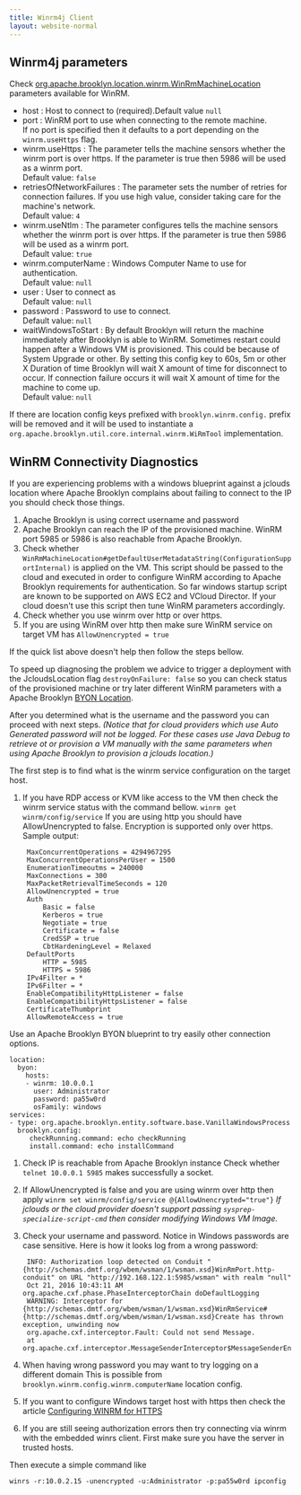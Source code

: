 ```yaml
---
title: Winrm4j Client
layout: website-normal
---
```


## Winrm4j parameters

Check [org.apache.brooklyn.location.winrm.WinRmMachineLocation](https://github.com/apache/brooklyn-server/blob/master/software/winrm/src/main/java/org/apache/brooklyn/location/winrm/WinRmMachineLocation.java#L82-L112)
parameters available for WinRM.

* host <String>: Host to connect to (required).Default value `null`
* port <Integer>: WinRM port to use when connecting to the remote machine.<br>
  If no port is specified then it defaults to a port depending on the `winrm.useHttps` flag.
* winrm.useHttps <Boolean>: The parameter tells the machine sensors whether the winrm port is over https. If the parameter is true then 5986 will be used as a winrm port.<br>
  Default value: `false`
* retriesOfNetworkFailures <Integer>: The parameter sets the number of retries for connection failures. If you use high value, consider taking care for the machine's network.<br>
  Default value: `4`
* winrm.useNtlm <Boolean>: The parameter configures tells the machine sensors whether the winrm port is over https. If the parameter is true then 5986 will be used as a winrm port.<br>
  Default value: `true`
* winrm.computerName <String>: Windows Computer Name to use for authentication.<br>
  Default value: `null`
* user <String>: User to connect as<br>
  Default value: `null`
* password <String>: Password to use to connect.<br>
  Default value: `null`
* waitWindowsToStart <Duration>: By default Brooklyn will return the machine immediately after Brooklyn is able to WinRM. Sometimes restart could happen after a Windows VM is provisioned.
  This could be because of System Upgrade or other.
  By setting this config key to 60s, 5m or other X Duration of time Brooklyn will wait X amount of time for disconnect to occur.
  If connection failure occurs it will wait X amount of time for the machine to come up.<br>
  Default value: `null`

If there are location config keys prefixed with `brooklyn.winrm.config.` prefix will be removed
and it will be used to instantiate a `org.apache.brooklyn.util.core.internal.winrm.WiRmTool` implementation.

## WinRM Connectivity Diagnostics

If you are experiencing problems with a windows blueprint against a jclouds location 
where Apache Brooklyn complains about failing to connect to the IP you should check those things.

1. Apache Brooklyn is using correct username and password
1. Apache Brooklyn can reach the IP of the provisioned machine. WinRM port 5985 or 5986 is also reachable from Apache Brooklyn.
1. Check whether `WinRmMachineLocation#getDefaultUserMetadataString(ConfigurationSupportInternal)` is applied on the VM.
   This script should be passed to the cloud and executed in order to configure WinRM according to Apache Brooklyn requirements for authentication.
   So far windows startup script are known to be supported on AWS EC2 and VCloud Director.
   If your cloud doesn't use this script then tune WinRM parameters accordingly.
1. Check whether you use winrm over http or over https.
  1. If you are using WinRM over http then make sure WinRM service on target VM has `AllowUnencrypted = true`

If the quick list above doesn't help then follow the steps bellow.

To speed up diagnosing the problem we advice to trigger a deployment with the JcloudsLocation flag `destroyOnFailure: false` so you can check status of the provisioned machine
or try later different WinRM parameters with a Apache Brooklyn [BYON Location](../../locations/index.html#byon).

After you determined what is the username and the password you can proceed with next steps.
*(Notice that for cloud providers which use Auto Generated password will not be logged.
For these cases use Java Debug to retrieve ot or provision a VM manually with the same parameters when using Apache Brooklyn to provision a jclouds location.)*

The first step is to find what is the winrm service configuration on the target host.

1. If you have RDP access or KVM like access to the VM then check the winrm service status with the command bellow.
   `winrm get winrm/config/service`
   If you are using http you should have AllowUnencrypted to false.
   Encryption is supported only over https.
   Sample output:

        MaxConcurrentOperations = 4294967295
        MaxConcurrentOperationsPerUser = 1500
        EnumerationTimeoutms = 240000
        MaxConnections = 300
        MaxPacketRetrievalTimeSeconds = 120
        AllowUnencrypted = true
        Auth
            Basic = false
            Kerberos = true
            Negotiate = true
            Certificate = false
            CredSSP = true
            CbtHardeningLevel = Relaxed
        DefaultPorts
            HTTP = 5985
            HTTPS = 5986
        IPv4Filter = *
        IPv6Filter = *
        EnableCompatibilityHttpListener = false
        EnableCompatibilityHttpsListener = false
        CertificateThumbprint
        AllowRemoteAccess = true

Use an Apache Brooklyn BYON blueprint to try easily other connection options.

    location:
      byon:
        hosts:
        - winrm: 10.0.0.1
          user: Administrator
          password: pa55w0rd
          osFamily: windows
    services:
    - type: org.apache.brooklyn.entity.software.base.VanillaWindowsProcess
      brooklyn.config:
         checkRunning.command: echo checkRunning
         install.command: echo installCommand

1. Check IP is reachable from Apache Brooklyn instance
   Check whether `telnet 10.0.0.1 5985` makes successfully a socket.
1. If AllowUnencrypted is false and you are using winrm over http then apply `winrm set winrm/config/service @{AllowUnencrypted="true"}`
   *If jclouds or the cloud provider doesn't support passing `sysprep-specialize-script-cmd` then consider modifying Windows VM Image.* 
1. Check your username and password. Notice in Windows passwords are case sensitive.
   Here is how it looks log from a wrong password:

        INFO: Authorization loop detected on Conduit "{http://schemas.dmtf.org/wbem/wsman/1/wsman.xsd}WinRmPort.http-conduit" on URL "http://192.168.122.1:5985/wsman" with realm "null"
        Oct 21, 2016 10:43:11 AM org.apache.cxf.phase.PhaseInterceptorChain doDefaultLogging
        WARNING: Interceptor for {http://schemas.dmtf.org/wbem/wsman/1/wsman.xsd}WinRmService#{http://schemas.dmtf.org/wbem/wsman/1/wsman.xsd}Create has thrown exception, unwinding now
        org.apache.cxf.interceptor.Fault: Could not send Message.
        at org.apache.cxf.interceptor.MessageSenderInterceptor$MessageSenderEndingInterceptor.handleMessage(MessageSenderInterceptor.java:64)

1. When having wrong password you may want to try logging on a different domain
   This is possible from `brooklyn.winrm.config.winrm.computerName` location config.
1. If you want to configure Windows target host with https then check the article [Configuring WINRM for HTTPS](https://support.microsoft.com/en-us/kb/2019527)
1. If you are still seeing authorization errors then try connecting via winrm with the embedded winrs client.
   First make sure you have the server in trusted hosts.

Then execute a simple command like

    winrs -r:10.0.2.15 -unencrypted -u:Administrator -p:pa55w0rd ipconfig
